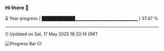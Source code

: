 ### Hi there 👋

⏳ Year progress { ███████████▁▁▁▁▁▁▁▁▁▁▁▁▁▁▁▁▁▁▁ } 37.47 %

---

⏰ Updated on Sat, 17 May 2025 18:33:14 GMT

![Progress Bar CI](https://github.com/DhruviPatel157/GitHub-Actions-Demo/workflows/Progress%20Bar%20CI/badge.svg)
